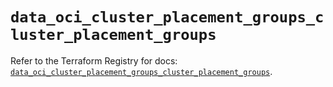 # `data_oci_cluster_placement_groups_cluster_placement_groups`

Refer to the Terraform Registry for docs: [`data_oci_cluster_placement_groups_cluster_placement_groups`](https://registry.terraform.io/providers/oracle/oci/6.18.0/docs/data-sources/cluster_placement_groups_cluster_placement_groups).

